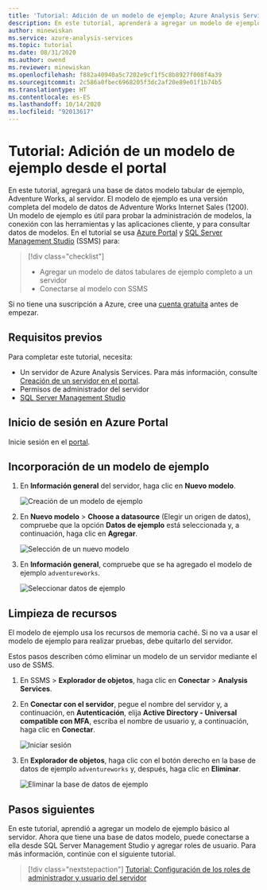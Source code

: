 ```yaml
---
title: 'Tutorial: Adición de un modelo de ejemplo; Azure Analysis Services | Microsoft Docs'
description: En este tutorial, aprenderá a agregar un modelo de ejemplo en Azure Analysis Services.
author: minewiskan
ms.service: azure-analysis-services
ms.topic: tutorial
ms.date: 08/31/2020
ms.author: owend
ms.reviewer: minewiskan
ms.openlocfilehash: f882a40940a5c7202e9cf1f5c8b8927f008f4a39
ms.sourcegitcommit: 2c586a0fbec6968205f3dc2af20e89e01f1b74b5
ms.translationtype: HT
ms.contentlocale: es-ES
ms.lasthandoff: 10/14/2020
ms.locfileid: "92013617"
---
```

# <a name="tutorial-add-a-sample-model-from-the-portal"></a>Tutorial: Adición de un modelo de ejemplo desde el portal

En este tutorial, agregará una base de datos modelo tabular de ejemplo, Adventure Works, al servidor. El modelo de ejemplo es una versión completa del modelo de datos de Adventure Works Internet Sales (1200). Un modelo de ejemplo es útil para probar la administración de modelos, la conexión con las herramientas y las aplicaciones cliente, y para consultar datos de modelos. En el tutorial se usa [Azure Portal](https://portal.azure.com) y [SQL Server Management Studio](/sql/ssms/download-sql-server-management-studio-ssms) (SSMS) para: 

> [!div class="checklist"]
> * Agregar un modelo de datos tabulares de ejemplo completo a un servidor 
> * Conectarse al modelo con SSMS

Si no tiene una suscripción a Azure, cree una [cuenta gratuita](https://azure.microsoft.com/free/) antes de empezar.

## <a name="prerequisites"></a>Requisitos previos

Para completar este tutorial, necesita:

- Un servidor de Azure Analysis Services. Para más información, consulte [Creación de un servidor en el portal](analysis-services-create-server.md).
- Permisos de administrador del servidor
- [SQL Server Management Studio](/sql/ssms/download-sql-server-management-studio-ssms)


## <a name="sign-in-to-the-azure-portal"></a>Inicio de sesión en Azure Portal

Inicie sesión en el [portal](https://portal.azure.com/).

## <a name="add-a-sample-model"></a>Incorporación de un modelo de ejemplo

1. En **Información general** del servidor, haga clic en **Nuevo modelo**.

    ![Creación de un modelo de ejemplo](./media/analysis-services-create-sample-model/aas-create-sample-new-model.png)

2. En **Nuevo modelo** > **Choose a datasource** (Elegir un origen de datos), compruebe que la opción **Datos de ejemplo** está seleccionada y, a continuación, haga clic en **Agregar**.

    ![Selección de un nuevo modelo](./media/analysis-services-create-sample-model/aas-create-sample-data.png)

3. En **Información general**, compruebe que se ha agregado el modelo de ejemplo `adventureworks`.

    ![Seleccionar datos de ejemplo](./media/analysis-services-create-sample-model/aas-create-sample-verify.png)


## <a name="clean-up-resources"></a>Limpieza de recursos

El modelo de ejemplo usa los recursos de memoria caché. Si no va a usar el modelo de ejemplo para realizar pruebas, debe quitarlo del servidor.

Estos pasos describen cómo eliminar un modelo de un servidor mediante el uso de SSMS.

1. En SSMS > **Explorador de objetos**, haga clic en **Conectar** > **Analysis Services**.

2. En **Conectar con el servidor**, pegue el nombre del servidor y, a continuación, en **Autenticación**, elija **Active Directory - Universal compatible con MFA**, escriba el nombre de usuario y, a continuación, haga clic en **Conectar**.

    ![Iniciar sesión](./media/analysis-services-create-sample-model/aas-create-sample-cleanup-signin.png)

3. En **Explorador de objetos**, haga clic con el botón derecho en la base de datos de ejemplo `adventureworks` y, después, haga clic en **Eliminar**.

    ![Eliminar la base de datos de ejemplo](./media/analysis-services-create-sample-model/aas-create-sample-cleanup-delete.png)

## <a name="next-steps"></a>Pasos siguientes 

En este tutorial, aprendió a agregar un modelo de ejemplo básico al servidor. Ahora que tiene una base de datos modelo, puede conectarse a ella desde SQL Server Management Studio y agregar roles de usuario. Para más información, continúe con el siguiente tutorial.

> [!div class="nextstepaction"]
> [Tutorial: Configuración de los roles de administrador y usuario del servidor](tutorials/analysis-services-tutorial-roles.md)